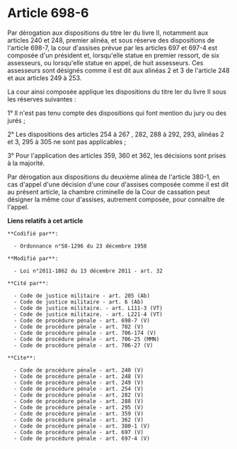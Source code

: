 # Article 698-6

Par dérogation aux dispositions du titre Ier du livre II, notamment aux articles 240 et 248, premier alinéa, et sous réserve
des dispositions de l'article 698-7, la cour d'assises prévue par les articles 697 et 697-4 est composée d'un président et,
lorsqu'elle statue en premier ressort, de six assesseurs, ou lorsqu'elle statue en appel, de huit assesseurs. Ces assesseurs
sont désignés comme il est dit aux alinéas 2 et 3 de l'article 248 et aux articles 249 à 253. 

La cour ainsi composée applique les dispositions du titre Ier du livre II sous les réserves suivantes : 

1° Il n'est pas tenu compte des dispositions qui font mention du jury ou des jurés ; 

2° Les dispositions des articles 254 à 267
, 282, 288 à 292, 293, alinéas 2 et 3, 295 à 305 ne sont pas applicables ; 

3° Pour l'application des articles 359, 360 et 362, les décisions sont prises à la majorité. 

Par dérogation aux dispositions du deuxième alinéa de l'article 380-1, en cas d'appel d'une décision d'une cour d'assises
composée comme il est dit au présent article, la chambre criminelle de la Cour de cassation peut désigner la même cour
d'assises, autrement composée, pour connaître de l'appel.

**Liens relatifs à cet article**

	**Codifié par**:

	  - Ordonnance n°58-1296 du 23 décembre 1958

	**Modifié par**:

	  - Loi n°2011-1862 du 13 décembre 2011 - art. 32

	**Cité par**:

	  - Code de justice militaire - art. 205 (Ab)
	  - Code de justice militaire - art. 6 (Ab)
	  - Code de justice militaire. - art. L111-3 (VT)
	  - Code de justice militaire. - art. L221-4 (VT)
	  - Code de procédure pénale - art. 698-7 (V)
	  - Code de procédure pénale - art. 702 (V)
	  - Code de procédure pénale - art. 706-174 (V)
	  - Code de procédure pénale - art. 706-25 (MMN)
	  - Code de procédure pénale - art. 706-27 (V)

	**Cite**:

	  - Code de procédure pénale - art. 240 (V)
	  - Code de procédure pénale - art. 248 (V)
	  - Code de procédure pénale - art. 249 (V)
	  - Code de procédure pénale - art. 254 (V)
	  - Code de procédure pénale - art. 282 (V)
	  - Code de procédure pénale - art. 288 (V)
	  - Code de procédure pénale - art. 295 (V)
	  - Code de procédure pénale - art. 359 (V)
	  - Code de procédure pénale - art. 362 (V)
	  - Code de procédure pénale - art. 380-1 (V)
	  - Code de procédure pénale - art. 697 (V)
	  - Code de procédure pénale - art. 697-4 (V)
